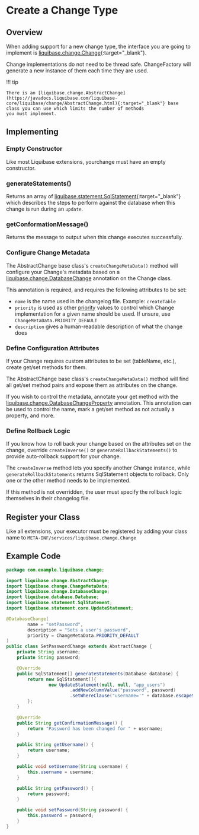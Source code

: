 # Create a Change Type

## Overview

When adding support for a new change type, the interface you are going to implement is [liquibase.change.Change](https://javadocs.liquibase.com/liquibase-core/liquibase/change/Change.html){:target="_blank"}.

Change implementations do not need to be thread safe.  ChangeFactory will generate a new instance of them each time they are used.

!!! tip

    There is an [liquibase.change.AbstractChange](https://javadocs.liquibase.com/liquibase-core/liquibase/change/AbstractChange.html){:target="_blank"} base class you can use which limits the number of methods
    you must implement. 

## Implementing

### Empty Constructor

Like most Liquibase extensions, yourchange must have an empty constructor.

### generateStatements()

Returns an array of [liquibase.statement.SqlStatement](https://javadocs.liquibase.com/liquibase-core/liquibase/statement/SqlStatement.html){:target="_blank"}
which describes the steps to perform against the database when this change is run during an `update`.

### getConformationMessage()

Returns the message to output when this change executes successfully. 

### Configure Change Metadata

The AbstractChange base class's `createChangeMetaData()` method will configure your Change's metadata based on a [liquibase.change.DatabaseChange](https://javadocs.liquibase.com/liquibase-core/liquibase/change/DatabaseChange.html) annotation
on the Change class. 

This annotation is required, and requires the following attributes to be set:

- `name` is the name used in the changelog file. Example: `createTable`
- `priority` is used as other [priority](../../extension-references/priority.md) values to control which Change implementation for a given name should be used. If unsure, use `ChangeMetaData.PRIORITY_DEFAULT`
- `description` gives a human-readable description of what the change does

### Define Configuration Attributes

If your Change requires custom attributes to be set (tableName, etc.), create get/set methods for them.

The AbstractChange base class's `createChangeMetaData()` method will find all get/set method pairs and expose them as attributes on the change.

If you wish to control the metadata, annotate your get method with the [liquibase.change.DatabaseChangeProperty](https://javadocs.liquibase.com/liquibase-core/liquibase/change/DatabaseChangeProperty.html) annotation. 
This annotation can be used to control the name, mark a get/set method as not actually a property, and more. 


### Define Rollback Logic

If you know how to roll back your change based on the attributes set on the change, override `createInverse()` or `generateRollbackStatements()` to provide auto-rollback support for your change.

The `createInverse` method lets you specify another Change instance, while `generateRollbackStatements` returns SqlStatement objects to rollback. Only one or the other method needs to be implemented. 

If this method is not overridden, the user must specify the rollback logic themselves in their changelog file.

## Register your Class

Like all extensions, your executor must be registered by adding your class name to `META-INF/services/liquibase.change.Change`

## Example Code

```java
package com.example.liquibase.change;

import liquibase.change.AbstractChange;
import liquibase.change.ChangeMetaData;
import liquibase.change.DatabaseChange;
import liquibase.database.Database;
import liquibase.statement.SqlStatement;
import liquibase.statement.core.UpdateStatement;

@DatabaseChange(
        name = "setPassword",
        description = "Sets a user's password",
        priority = ChangeMetaData.PRIORITY_DEFAULT
)
public class SetPasswordChange extends AbstractChange {
    private String username;
    private String password;

    @Override
    public SqlStatement[] generateStatements(Database database) {
        return new SqlStatement[]{
                new UpdateStatement(null, null, "app_users")
                        .addNewColumnValue("password", password)
                        .setWhereClause("username='" + database.escapeStringForDatabase(username) + "'")
        };
    }

    @Override
    public String getConfirmationMessage() {
        return "Password has been changed for " + username;
    }

    public String getUsername() {
        return username;
    }

    public void setUsername(String username) {
        this.username = username;
    }

    public String getPassword() {
        return password;
    }

    public void setPassword(String password) {
        this.password = password;
    }
}


```